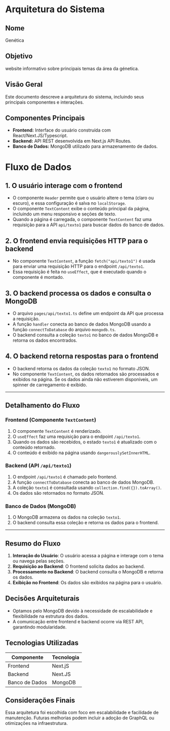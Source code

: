 # Arquitetura do Sistema

## Nome
Genética

## Objetivo
website informativo sobre principais temas da área da génetica.

## Visão Geral
Este documento descreve a arquitetura do sistema, incluindo seus principais componentes e interações.

## Componentes Principais
- **Frontend:** Interface do usuário construída com React/Next.JS/Typescript.
- **Backend:** API REST desenvolvida em Next.js API Routes.
- **Banco de Dados:** MongoDB utilizado para armazenamento de dados.

# Fluxo de Dados

## 1. O usuário interage com o frontend
- O componente `Header` permite que o usuário altere o tema (claro ou escuro), e essa configuração é salva no `localStorage`.
- O componente `TextContent` exibe o conteúdo principal da página, incluindo um menu responsivo e seções de texto.
- Quando a página é carregada, o componente `TextContent` faz uma requisição para a API `api/texto1` para buscar dados do banco de dados.

## 2. O frontend envia requisições HTTP para o backend
- No componente `TextContent`, a função `fetch("api/texto1")` é usada para enviar uma requisição HTTP para o endpoint `/api/texto1`.
- Essa requisição é feita no `useEffect`, que é executado quando o componente é montado.

## 3. O backend processa os dados e consulta o MongoDB
- O arquivo `pages/api/texto1.ts` define um endpoint da API que processa a requisição.
- A função `handler` conecta ao banco de dados MongoDB usando a função `connectToDatabase` do arquivo `mongodb.ts`.
- O backend consulta a coleção `texto1` no banco de dados MongoDB e retorna os dados encontrados.

## 4. O backend retorna respostas para o frontend
- O backend retorna os dados da coleção `texto1` no formato JSON.
- No componente `TextContent`, os dados retornados são processados e exibidos na página. Se os dados ainda não estiverem disponíveis, um spinner de carregamento é exibido.

---

## Detalhamento do Fluxo

### **Frontend (Componente `TextContent`)**
1. O componente `TextContent` é renderizado.
2. O `useEffect` faz uma requisição para o endpoint `/api/texto1`.
3. Quando os dados são recebidos, o estado `texto1` é atualizado com o conteúdo retornado.
4. O conteúdo é exibido na página usando `dangerouslySetInnerHTML`.

### **Backend (API `/api/texto1`)**
1. O endpoint `/api/texto1` é chamado pelo frontend.
2. A função `connectToDatabase` conecta ao banco de dados MongoDB.
3. A coleção `texto1` é consultada usando `collection.find({}).toArray()`.
4. Os dados são retornados no formato JSON.

### **Banco de Dados (MongoDB)**
1. O MongoDB armazena os dados na coleção `texto1`.
2. O backend consulta essa coleção e retorna os dados para o frontend.

---

## Resumo do Fluxo
1. **Interação do Usuário**: O usuário acessa a página e interage com o tema ou navega pelas seções.
2. **Requisição ao Backend**: O frontend solicita dados ao backend.
3. **Processamento no Backend**: O backend consulta o MongoDB e retorna os dados.
4. **Exibição no Frontend**: Os dados são exibidos na página para o usuário.

## Decisões Arquiteturais
- Optamos pelo MongoDB devido à necessidade de escalabilidade e flexibilidade na estrutura dos dados.
- A comunicação entre frontend e backend ocorre via REST API, garantindo modularidade.

## Tecnologias Utilizadas
| Componente  | Tecnologia       |
|-------------|-----------------|
| Frontend    | Next.jS         |
| Backend     | Next.JS         |
| Banco de Dados | MongoDB      |

## Considerações Finais
Essa arquitetura foi escolhida com foco em escalabilidade e facilidade de manutenção. Futuras melhorias podem incluir a adoção de GraphQL ou otimizações na infraestrutura.


